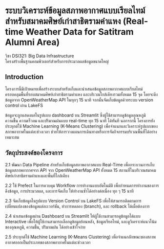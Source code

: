#  ระบบวิเคราะห์ข้อมูลสภาพอากาศแบบเรียลไทม์ สำหรับสมาคมศิษย์เก่าสาธิตรามคำแหง (Real-time Weather Data for Satitram Alumni Area)  
วิชา DSI321: Big Data Infrastructure  
โครงสร้างพื้นฐานคอมพิวเตอร์สำหรับการประมวลผลข้อมูลขนาดใหญ่

## Introduction
โครงการนี้มีเป้าหมายเพื่อสร้างระบบสำหรับเก็บและนำเสนอข้อมูลสภาพอากาศแบบเรียลไทม์ ครอบคลุมพื้นที่รอบสมาคมศิษย์เก่าสาธิตรามคำแหง และบริเวณใกล้เคียงรวมทั้งหมด 15 จุด โดยจะดึงข้อมูลจาก OpenWeatherMap API ในทุกๆ 15 นาที จากนั้นจัดเก็บข้อมูลด้วยระบบ version control ผ่าน LakeFS

ข้อมูลจะถูกแสดงผลในรูปแบบ dashboard บน Streamlit ซึ่งผู้ใช้สามารถดูข้อมูลอุณหภูมิ ความชื้น ความเร็วลม และปริมาณฝนแบบ real-time ทุก 15 นาที ได้ทันที นอกจากนี้ โครงการยังประยุกต์ใช้ Machine Learning (K-Means Clustering) เพื่อจำแนกและวิเคราะห์รูปแบบของสภาพอากาศในแต่ละช่วงเวลา ช่วยให้การวางแผนการเดินทางหรือการจัดกิจกรรมบริเวณพื้นที่ได้อย่างเหมาะสม

## วัตถุประสงค์ของโครงการ
2.1 พัฒนา Data Pipeline สำหรับเก็บข้อมูลสภาพอากาศแบบ Real-Time เพื่อกระบวนการเก็บข้อมูลสภาพอากาศจาก API จาก OpenWeatherMap API ทั้งหมด 15 สถานที่ในบริเวณสมาคมศิษย์เก่าสาธิตรามคำแหงและพื้นที่ใกล้เคียง

2.2 ใช้ Prefect ในการควบคุม Workflow การทำงานแบบอัตโนมัติ เพื่อกำหนดการทำงานของการดึงข้อมูล, การประมวลผล, และการจัดเก็บ ให้ทำงานซ้ำได้อย่างต่อเนื่อง ทุก ๆ 15 นาที

2.3 จัดเก็บข้อมูลในรูปแบบ Version Control บน LakeFS เพื่อให้สามารถติดตามการเปลี่ยนแปลงของข้อมูลแต่ละเวอร์ชัน, ทำการทดลอง (branch), และ rollback ได้เมื่อต้องการ

2.4 นำเสนอข้อมูลผ่าน Dashboard บน Streamlit ให้ผู้ใช้งานสามารถดูข้อมูลได้แบบ Interactive เพื่อให้ผู้ใช้งานสามารถเลือกดูข้อมูลย้อนหลัง, ข้อมูลเรียลไทม์, และดูวิเคราะห์แนวโน้มของอุณหภูมิ, ความชื้น, ปริมาณฝน ได้อย่างเข้าใจง่าย

2.5 ประยุกต์ใช้ Machine Learning (K-Means Clustering) เพื่อจำแนกลักษณะของสภาพอากาศออกเป็นประเภทของสภาพอากาศในแต่ละช่วงเวลา
